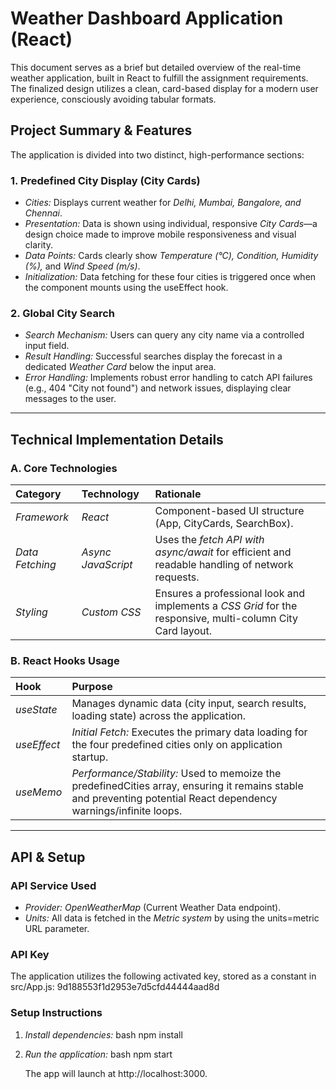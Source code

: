 # Weather Dashboard Application (React)

This document serves as a brief but detailed overview of the real-time weather application, built in React to fulfill the assignment requirements. The finalized design utilizes a clean, card-based display for a modern user experience, consciously avoiding tabular formats.

## Project Summary & Features

The application is divided into two distinct, high-performance sections:

### 1. Predefined City Display (City Cards)
* *Cities:* Displays current weather for *Delhi, Mumbai, Bangalore, and Chennai*.
* *Presentation:* Data is shown using individual, responsive *City Cards*—a design choice made to improve mobile responsiveness and visual clarity.
* *Data Points:* Cards clearly show *Temperature ($\text{°C}$), Condition, Humidity ($\%$),* and *Wind Speed ($\text{m/s}$)*.
* *Initialization:* Data fetching for these four cities is triggered once when the component mounts using the useEffect hook.

### 2. Global City Search
* *Search Mechanism:* Users can query any city name via a controlled input field.
* *Result Handling:* Successful searches display the forecast in a dedicated *Weather Card* below the input area.
* *Error Handling:* Implements robust error handling to catch API failures (e.g., 404 "City not found") and network issues, displaying clear messages to the user.

---

## Technical Implementation Details

### A. Core Technologies

| Category | Technology | Rationale |
| :--- | :--- | :--- |
| *Framework* | *React* | Component-based UI structure (App, CityCards, SearchBox). |
| *Data Fetching* | *Async JavaScript* | Uses the *fetch API with async/await* for efficient and readable handling of network requests. |
| *Styling* | *Custom CSS* | Ensures a professional look and implements a *CSS Grid* for the responsive, multi-column City Card layout. |

### B. React Hooks Usage

| Hook | Purpose |
| :--- | :--- |
| *useState* | Manages dynamic data (city input, search results, loading state) across the application. |
| *useEffect* | *Initial Fetch:* Executes the primary data loading for the four predefined cities only on application startup. |
| *useMemo* | *Performance/Stability:* Used to memoize the predefinedCities array, ensuring it remains stable and preventing potential React dependency warnings/infinite loops. |

---

## API & Setup

### API Service Used
* *Provider:* *OpenWeatherMap* (Current Weather Data endpoint).
* *Units:* All data is fetched in the *Metric system* by using the units=metric URL parameter.

### API Key
The application utilizes the following activated key, stored as a constant in src/App.js:
9d188553f1d2953e7d5cfd44444aad8d

### Setup Instructions

1.  *Install dependencies:*
    bash
    npm install 
    
2.  *Run the application:*
    bash
    npm start
    
    The app will launch at http://localhost:3000.
